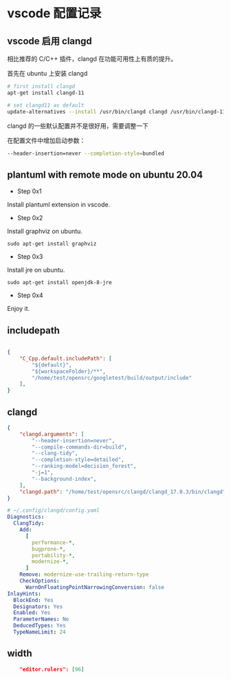 # vscode 配置记录

## vscode 启用 clangd

相比推荐的 C/C++ 插件，clangd 在功能可用性上有质的提升。

首先在 ubuntu 上安装 clangd

```bash
# first install clangd
apt-get install clangd-11

# set clangd11 as default
update-alternatives --install /usr/bin/clangd clangd /usr/bin/clangd-11 100
```


clangd 的一些默认配置并不是很好用，需要调整一下

在配置文件中增加启动参数：

```bash
--header-insertion=never --completion-style=bundled
```

## plantuml with remote mode on ubuntu 20.04

- Step 0x1

Install plantuml extension in vscode.

- Step 0x2

Install graphviz on ubuntu.

`sudo apt-get install graphviz`

- Step 0x3

Install jre on ubuntu.

`sudo apt-get install openjdk-8-jre`

- Step 0x4

Enjoy it.

## includepath

```json

{
    "C_Cpp.default.includePath": [
        "${default}",
        "${workspaceFolder}/**",
        "/home/test/opensrc/googletest/build/output/include"
    ],
}

```

## clangd

```json
{
    "clangd.arguments": [
        "--header-insertion=never",
        "--compile-commands-dir=build",
        "--clang-tidy",
        "--completion-style=detailed",
        "--ranking-model=decision_forest",
        "-j=1",
        "--background-index", 
    ],
    "clangd.path": "/home/test/opensrc/clangd/clangd_17.0.3/bin/clangd"
}
```

```yaml
# ~/.config/clangd/config.yaml
Diagnostics:
  ClangTidy:
    Add:
      [
        performance-*,
        bugprone-*,
        portability-*,
        modernize-*,
      ]
    Remove: modernize-use-trailing-return-type
    CheckOptions:
      WarnOnFloatingPointNarrowingConversion: false
InlayHints:
  BlockEnd: Yes
  Designators: Yes
  Enabled: Yes
  ParameterNames: No
  DeducedTypes: Yes
  TypeNameLimit: 24
```

## width 

```json
    "editor.rulers": [96]
```